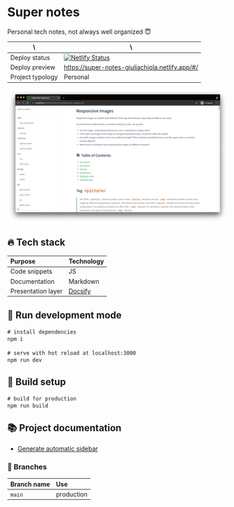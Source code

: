 # Super notes

Personal tech notes, not always well organized 😇

| \                | \                                                                                                                                                                             |
|------------------|-------------------------------------------------------------------------------------------------------------------------------------------------------------------------------|
| Deploy status	         | [![Netlify Status](https://api.netlify.com/api/v1/badges/3e252c8b-cf42-44c9-b64b-0bb252ea63d1/deploy-status)](https://app.netlify.com/sites/super-notes-giuliachiola/deploys) |
| Deploy preview   | https://super-notes-giuliachiola.netlify.app/#/                                                                                                                               |
| Project typology | Personal                                                                                                                                                                      |

![project preview](docs/project-preview.png)

## 🔥 Tech stack

| Purpose            | Technology                                       |
|:-------------------|:-------------------------------------------------|
| Code snippets      | JS                                               |
| Documentation      | Markdown                                         |
| Presentation layer | [Docsify](https://github.com/docsifyjs/docsify/) |

## 🌊 Run development mode

```shell
# install dependencies
npm i

# serve with hot reload at localhost:3000
npm run dev
```

## 🧳 Build setup

```shell
# build for production
npm run build
```

## 📚 Project documentation

- [Generate automatic sidebar](docs/generate-automatic-sidebar.md)

### 🌿 Branches

| Branch name | Use        |
|:------------|:-----------|
| `main`      | production |
